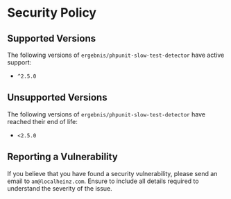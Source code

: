 # Security Policy

## Supported Versions

The following versions of `ergebnis/phpunit-slow-test-detector` have active support:

- `^2.5.0`

## Unsupported Versions

The following versions of `ergebnis/phpunit-slow-test-detector` have reached their end of life:

- `<2.5.0`

## Reporting a Vulnerability

If you believe that you have found a security vulnerability, please send an email to `am@localheinz.com`. Ensure to include all details required to understand the severity of the issue.
